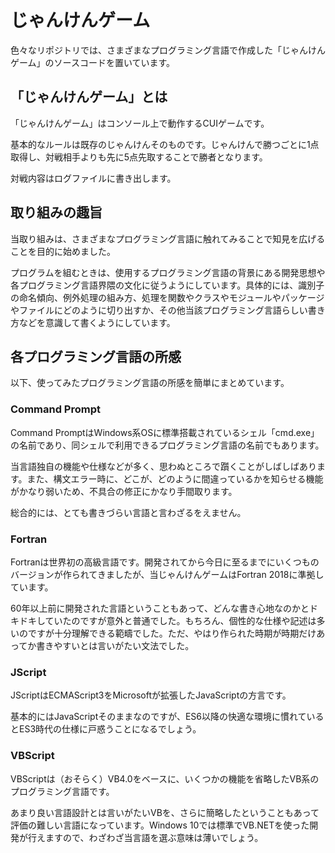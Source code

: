 # じゃんけんゲーム

色々なリポジトリでは、さまざまなプログラミング言語で作成した「じゃんけんゲーム」のソースコードを置いています。

## 「じゃんけんゲーム」とは

「じゃんけんゲーム」はコンソール上で動作するCUIゲームです。

基本的なルールは既存のじゃんけんそのものです。じゃんけんで勝つごとに1点取得し、対戦相手よりも先に5点先取することで勝者となります。

対戦内容はログファイルに書き出します。

## 取り組みの趣旨

当取り組みは、さまざまなプログラミング言語に触れてみることで知見を広げることを目的に始めました。

プログラムを組むときは、使用するプログラミング言語の背景にある開発思想や各プログラミング言語界隈の文化に従うようにしています。具体的には、識別子の命名傾向、例外処理の組み方、処理を関数やクラスやモジュールやパッケージやファイルにどのように切り出すか、その他当該プログラミング言語らしい書き方などを意識して書くようにしています。

## 各プログラミング言語の所感

以下、使ってみたプログラミング言語の所感を簡単にまとめています。

### Command Prompt

Command PromptはWindows系OSに標準搭載されているシェル「cmd.exe」の名前であり、同シェルで利用できるプログラミング言語の名前でもあります。

当言語独自の機能や仕様などが多く、思わぬところで躓くことがしばしばあります。また、構文エラー時に、どこが、どのように間違っているかを知らせる機能がかなり弱いため、不具合の修正にかなり手間取ります。

総合的には、とても書きづらい言語と言わざるをえません。

### Fortran

Fortranは世界初の高級言語です。開発されてから今日に至るまでにいくつものバージョンが作られてきましたが、当じゃんけんゲームはFortran 2018に準拠しています。

60年以上前に開発された言語ということもあって、どんな書き心地なのかとドキドキしていたのですが意外と普通でした。もちろん、個性的な仕様や記述は多いのですが十分理解できる範疇でした。ただ、やはり作られた時期が時期だけあってか書きやすいとは言いがたい文法でした。

### JScript

JScriptはECMAScript3をMicrosoftが拡張したJavaScriptの方言です。

基本的にはJavaScriptそのままなのですが、ES6以降の快適な環境に慣れているとES3時代の仕様に戸惑うことになるでしょう。

### VBScript

VBScriptは（おそらく）VB4.0をベースに、いくつかの機能を省略したVB系のプログラミング言語です。

あまり良い言語設計とは言いがたいVBを、さらに簡略したということもあって評価の難しい言語になっています。Windows 10では標準でVB.NETを使った開発が行えますので、わざわざ当言語を選ぶ意味は薄いでしょう。
